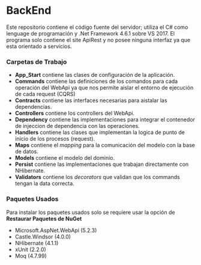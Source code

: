 # BackEnd

Este repositorio contiene el código fuente del servidor; utiliza el C# como lenguage de programación y .Net Framework 4.6.1 sobre VS 2017.
El programa solo contiene el site ApiRest y no posee ninguna interfaz ya que esta orientado a servicios.

### Carpetas de Trabajo

* __App_Start__ contiene las clases de configuración de la aplicación.
* __Commands__ contiene las definiciones de los comandos para cada operación del WebApi ya que nos permite aislar el entorno de ejecución de cada request (CQRS)
* __Contracts__ contiene las interfaces necesarias para aistalar las dependencias.
* __Controllers__ contiene los controllers del WebApi.
* __Dependency__ contiene las implementaciones para integrar el contenedor de injeccion de dependencia con las operaciones.
* __Handlers__ contiene las clases que implementan la logica de punto de inicio de los procesos (request).
* __Maps__ contiene el _mapping_ para la comunicación del modelo con la base de datos.
* __Models__ contiene el modelo del dominio.
* __Persist__ contiene las implementaciones que trabajan directamente con NHibernate.
* __Validators__ contiene los _decorators_ que validan que los commands tengan la data correcta.

### Paquetes Usados

Para instalar los paquetes usados solo se requiere usar la opción de __Restaurar Paquetes de NuGet__

* Microsoft.AspNet.WebApi (5.2.3)
* Castle.Windsor (4.0.0)
* NHibernate (4.1.1)
* xUnit (2.2.0)
* Moq (4.7.99)
